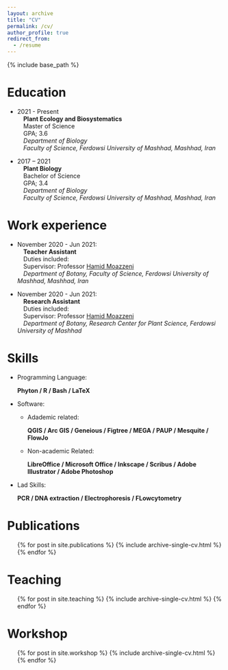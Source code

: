 ```yaml
---
layout: archive
title: "CV"
permalink: /cv/
author_profile: true
redirect_from:
  - /resume
---
```


{% include base_path %}

Education
======
* 2021 - Present <br>
&emsp;**Plant Ecology and Biosystematics** <br>
&emsp;Master of Science<br>
&emsp;GPA; 3.6 <br>
&emsp;*Department of Biology* <br>
&emsp;*Faculty of Science, Ferdowsi University of Mashhad, Mashhad, Iran*<be>

* 2017 – 2021 <br>
&emsp;**Plant Biology** <br>
&emsp;Bachelor of Science <br>
&emsp;GPA; 3.4 <br>
&emsp;*Department of Biology* <br>
&emsp;*Faculty of Science, Ferdowsi University of Mashhad, Mashhad, Iran* <br>

  
Work experience
======
* November 2020 - Jun 2021:<br>
&emsp;**Teacher Assistant**<br>
&emsp;Duties included: <br>
&emsp;Supervisor: Professor [Hamid Moazzeni](https://scholar.google.com/citations?hl=en&user=H8J7BPe_gNkC)<br>
&emsp;*Department of Botany, Faculty of Science, Ferdowsi University of Mashhad, Mashhad, Iran*<br>

* November 2020 - Jun 2021:<br>
&emsp;**Research Assistant**<br>
&emsp;Duties included: <br>
&emsp;Supervisor: Professor [Hamid Moazzeni](https://scholar.google.com/citations?hl=en&user=H8J7BPe_gNkC)<br>
&emsp;*Department of Botany, Research Center for Plant Science, Ferdowsi University of Mashhad*<br>


  
Skills
======
* Programming Language:

  **Phyton / R / Bash / LaTeX**
  
* Software:
  * Adademic related:
     
    **QGIS / Arc GIS / Geneious / Figtree / MEGA / PAUP / Mesquite / FlowJo**
    
  * Non-academic Related:
    
    **LibreOffice / Microsoft Office / Inkscape / Scribus / Adobe Illustrator / Adobe Photoshop**
    
* Lad Skills:
  
  **PCR / DNA extraction / Electrophoresis / FLowcytometry**
  

Publications
======
  <ul>{% for post in site.publications %}
    {% include archive-single-cv.html %}
  {% endfor %}</ul>

Teaching
======
  <ul>{% for post in site.teaching %}
    {% include archive-single-cv.html %}
  {% endfor %}</ul>

Workshop
======
  <ul>{% for post in site.workshop %}
    {% include archive-single-cv.html %}
  {% endfor %}</ul>
